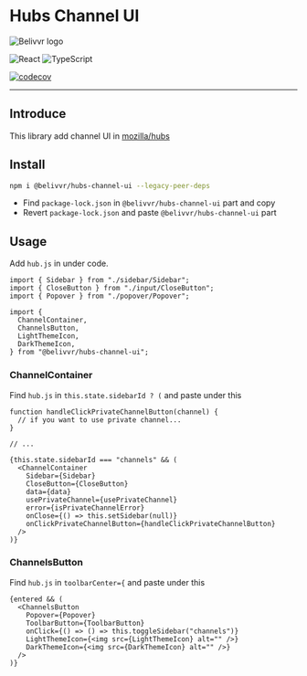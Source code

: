 # Hubs Channel UI

![Belivvr logo](https://avatars.githubusercontent.com/u/40684200?s=200&v=4)

![React](https://img.shields.io/badge/React-20232A?style=for-the-badge&logo=react&logoColor=61DAFB)
![TypeScript](https://img.shields.io/badge/TypeScript-007ACC?style=for-the-badge&logo=typescript&logoColor=white)

[![codecov](https://codecov.io/gh/belivvr/hubs-channel-ui/branch/main/graph/badge.svg?token=YPOW3WC158)](https://codecov.io/gh/belivvr/hubs-channel-ui)

---

## Introduce

This library add channel UI in [mozilla/hubs](https://github.com/mozilla/hubs)  

## Install

```bash
npm i @belivvr/hubs-channel-ui --legacy-peer-deps
```

- Find `package-lock.json` in `@belivvr/hubs-channel-ui` part and copy
- Revert `package-lock.json` and paste `@belivvr/hubs-channel-ui` part

## Usage

Add `hub.js` in under code.

```tsx
import { Sidebar } from "./sidebar/Sidebar";
import { CloseButton } from "./input/CloseButton";
import { Popover } from "./popover/Popover";

import {
  ChannelContainer,
  ChannelsButton,
  LightThemeIcon,
  DarkThemeIcon,
} from "@belivvr/hubs-channel-ui";
```

### ChannelContainer

Find `hub.js` in `this.state.sidebarId ? (` and paste under this

```tsx
function handleClickPrivateChannelButton(channel) {
  // if you want to use private channel...
}

// ...

{this.state.sidebarId === "channels" && (
  <ChannelContainer
    Sidebar={Sidebar}
    CloseButton={CloseButton}
    data={data}
    usePrivateChannel={usePrivateChannel}
    error={isPrivateChannelError}
    onClose={() => this.setSidebar(null)}
    onClickPrivateChannelButton={handleClickPrivateChannelButton}
  />
)}
```

### ChannelsButton

Find `hub.js` in `toolbarCenter={` and paste under this

```tsx
{entered && (
  <ChannelsButton
    Popover={Popover}
    ToolbarButton={ToolbarButton}
    onClick={() => () => this.toggleSidebar("channels")}
    LightThemeIcon={<img src={LightThemeIcon} alt="" />}
    DarkThemeIcon={<img src={DarkThemeIcon} alt="" />}
  />
)}
```
